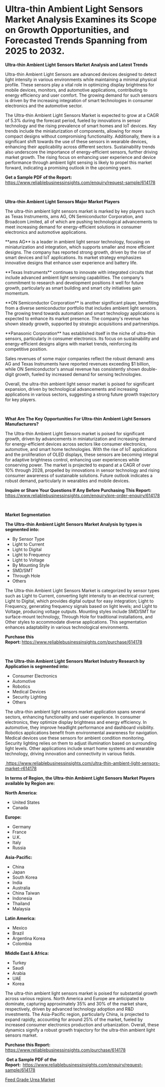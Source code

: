 <p><h1>Ultra-thin Ambient Light Sensors Market Analysis Examines its Scope on Growth Opportunities, and Forecasted Trends Spanning from 2025 to 2032.</h1></p><p><strong>Ultra-thin Ambient Light Sensors Market Analysis and Latest Trends</strong></p>
<p><p>Ultra-thin Ambient Light Sensors are advanced devices designed to detect light intensity in various environments while maintaining a minimal physical profile. These sensors play a vital role in optimizing display brightness for mobile devices, monitors, and automotive applications, contributing to energy efficiency and user comfort. The growing demand for such sensors is driven by the increasing integration of smart technologies in consumer electronics and the automotive sector.</p><p>The Ultra-thin Ambient Light Sensors Market is expected to grow at a CAGR of 5.3% during the forecast period, fueled by innovations in sensor technology and the rising prevalence of smart homes and IoT devices. Key trends include the miniaturization of components, allowing for more compact designs without compromising functionality. Additionally, there is a significant shift towards the use of these sensors in wearable devices, enhancing their applicability across different sectors. Sustainability trends also underscore the importance of energy-efficient sensors, further driving market growth. The rising focus on enhancing user experience and device performance through ambient light sensing is likely to propel this market forward, indicating a promising outlook in the upcoming years.</p></p>
<p><strong>Get a Sample PDF of the Report:&nbsp;</strong> <a href="https://www.reliablebusinessinsights.com/enquiry/request-sample/614178?utm_campaign=2440&utm_medium=2&utm_source=Github&utm_content=ia&utm_term=24032025&utm_id=ultra-thin-ambient-light-sensors">https://www.reliablebusinessinsights.com/enquiry/request-sample/614178</a></p>
<p>&nbsp;</p>
<p><strong>Ultra-thin Ambient Light Sensors Major Market Players</strong></p>
<p><p>The ultra-thin ambient light sensors market is marked by key players such as Texas Instruments, ams AG, ON Semiconductor Corporation, and Broadcom Limited, all of which are pushing technological advancements to meet increasing demand for energy-efficient solutions in consumer electronics and automotive applications.</p><p>**ams AG** is a leader in ambient light sensor technology, focusing on miniaturization and integration, which supports smaller and more efficient designs. The company has reported strong growth, driven by the rise of smart devices and IoT applications. Its market strategy emphasizes innovative designs that enhance user experience and battery life.</p><p>**Texas Instruments** continues to innovate with integrated circuits that include advanced ambient light sensing capabilities. The company's commitment to research and development positions it well for future growth, particularly as smart building and smart city initiatives gain momentum.</p><p>**ON Semiconductor Corporation** is another significant player, benefiting from a diverse semiconductor portfolio that includes ambient light sensors. The growing trend towards automation and smart technology applications is expected to enhance its market presence. The company's revenue has shown steady growth, supported by strategic acquisitions and partnerships.</p><p>**Panasonic Corporation** has established itself in the niche of ultra-thin sensors, particularly in consumer electronics. Its focus on sustainability and energy-efficient designs aligns with market trends, reinforcing its competitive position.</p><p>Sales revenues of some major companies reflect the robust demand: ams AG and Texas Instruments have reported revenues exceeding $1 billion, while ON Semiconductor's annual revenue has consistently shown double-digit growth, fueled by increased demand for sensing technologies.</p><p>Overall, the ultra-thin ambient light sensor market is poised for significant expansion, driven by technological advancements and increasing applications in various sectors, suggesting a strong future growth trajectory for key players.</p></p>
<p>&nbsp;</p>
<p><strong>What Are The Key Opportunities For Ultra-thin Ambient Light Sensors Manufacturers?</strong></p>
<p><p>The Ultra-thin Ambient Light Sensors market is poised for significant growth, driven by advancements in miniaturization and increasing demand for energy-efficient devices across sectors like consumer electronics, automotive, and smart home technologies. With the rise of IoT applications and the proliferation of OLED displays, these sensors are becoming integral for adaptive brightness control, enhancing user experiences while conserving power. The market is projected to expand at a CAGR of over 10% through 2028, propelled by innovations in sensor technology and rising consumer awareness of sustainable solutions. Future outlook indicates a robust demand, particularly in wearables and mobile devices.</p></p>
<p><strong>Inquire or Share Your Questions If Any Before Purchasing This Report:</strong> <a href="https://www.reliablebusinessinsights.com/enquiry/pre-order-enquiry/614178?utm_campaign=2440&utm_medium=2&utm_source=Github&utm_content=ia&utm_term=24032025&utm_id=ultra-thin-ambient-light-sensors">https://www.reliablebusinessinsights.com/enquiry/pre-order-enquiry/614178</a></p>
<p>&nbsp;</p>
<p><strong>Market Segmentation</strong></p>
<p><strong>The Ultra-thin Ambient Light Sensors Market Analysis by types is segmented into:</strong></p>
<p><ul><li>By Sensor Type</li><li>Light to Current</li><li>Light to Digital</li><li>Light to Frequency</li><li>Light to Voltage</li><li>By Mounting Style</li><li>SMD/SMT</li><li>Through Hole</li><li>Others</li></ul></p>
<p><p>The Ultra-thin Ambient Light Sensors Market is categorized by sensor types such as Light to Current, converting light intensity to an electrical current; Light to Digital, which provides digital output for easy integration; Light to Frequency, generating frequency signals based on light levels; and Light to Voltage, producing voltage outputs. Mounting styles include SMD/SMT for surface-mount technology, Through Hole for traditional installations, and Other styles to accommodate diverse applications. This segmentation enhances adaptability in various technological environments.</p></p>
<p><strong>Purchase this Report:&nbsp;</strong><a href="https://www.reliablebusinessinsights.com/purchase/614178?utm_campaign=2440&utm_medium=2&utm_source=Github&utm_content=ia&utm_term=24032025&utm_id=ultra-thin-ambient-light-sensors">https://www.reliablebusinessinsights.com/purchase/614178</a></p>
<p>&nbsp;</p>
<p><strong>The Ultra-thin Ambient Light Sensors Market Industry Research by Application is segmented into:</strong></p>
<p><ul><li>Consumer Electronics</li><li>Automotive</li><li>Robotics</li><li>Medical Devices</li><li>Security Lighting</li><li>Others</li></ul></p>
<p><p>The ultra-thin ambient light sensors market application spans several sectors, enhancing functionality and user experience. In consumer electronics, they optimize display brightness and energy efficiency. In automotive, they improve headlight performance and dashboard visibility. Robotics applications benefit from environmental awareness for navigation. Medical devices use these sensors for ambient condition monitoring. Security lighting relies on them to adjust illumination based on surrounding light levels. Other applications include smart home systems and wearable technology, driving innovation and connectivity in various fields.</p></p>
<p><a href="https://www.reliablebusinessinsights.com/ultra-thin-ambient-light-sensors-market-r614178?utm_campaign=2440&utm_medium=2&utm_source=Github&utm_content=ia&utm_term=24032025&utm_id=ultra-thin-ambient-light-sensors">&nbsp;https://www.reliablebusinessinsights.com/ultra-thin-ambient-light-sensors-market-r614178</a></p>
<p><strong>In terms of Region, the Ultra-thin Ambient Light Sensors Market Players available by Region are:</strong></p>
<p>
    <p> <strong> North America: </strong>
        <ul>
            <li>United States</li>
            <li>Canada</li>
        </ul>
        </p> 
    <p> <strong> Europe: </strong>
        <ul>
            <li>Germany</li>
            <li>France</li>
            <li>U.K.</li>
            <li>Italy</li>
            <li>Russia</li>
        </ul>
        </p> 
    <p> <strong> Asia-Pacific: </strong>
        <ul>
            <li>China</li>
            <li>Japan</li>
            <li>South Korea</li>
            <li>India</li>
            <li>Australia</li>
            <li>China Taiwan</li>
            <li>Indonesia</li>
            <li>Thailand</li>
            <li>Malaysia</li>
        </ul>
        </p> 
    <p> <strong> Latin America: </strong>
        <ul>
            <li>Mexico</li>
            <li>Brazil</li>
            <li>Argentina Korea</li>
            <li>Colombia</li>
        </ul>
        </p> 
    <p> <strong> Middle East & Africa: </strong>
        <ul>
            <li>Turkey</li>
            <li>Saudi</li>
            <li>Arabia</li>
            <li>UAE</li>
            <li>Korea</li>
        </ul>
    </p>
    </p>
<p><p>The ultra-thin ambient light sensors market is poised for substantial growth across various regions. North America and Europe are anticipated to dominate, capturing approximately 35% and 30% of the market share, respectively, driven by advanced technology adoption and R&D investments. The Asia-Pacific region, particularly China, is projected to expand rapidly, accounting for around 25% of the market, fueled by increased consumer electronics production and urbanization. Overall, these dynamics signify a robust growth trajectory for the ultra-thin ambient light sensors market.</p></p>
<p><strong>Purchase this Report: </strong><a href="https://www.reliablebusinessinsights.com/purchase/614178?utm_campaign=2440&utm_medium=2&utm_source=Github&utm_content=ia&utm_term=24032025&utm_id=ultra-thin-ambient-light-sensors">https://www.reliablebusinessinsights.com/purchase/614178</a></p>
<p>&nbsp;<strong>Get a Sample PDF of the Report:&nbsp;&nbsp;</strong><a href="https://www.reliablebusinessinsights.com/enquiry/request-sample/614178?utm_campaign=2440&utm_medium=2&utm_source=Github&utm_content=ia&utm_term=24032025&utm_id=ultra-thin-ambient-light-sensors">https://www.reliablebusinessinsights.com/enquiry/request-sample/614178</a></p>
<p><strong></strong></p>
<p><p><a href="https://github.com/hillsmyung726/Market-Research-Report-List-1/blob/main/feed-grade-urea-market.md?utm_campaign=2440&utm_medium=2&utm_source=Github&utm_content=ia&utm_term=24032025&utm_id=ultra-thin-ambient-light-sensors">Feed Grade Urea Market</a></p></p>